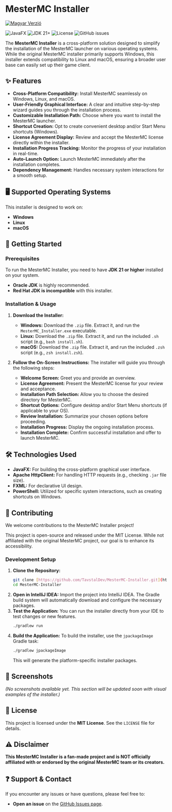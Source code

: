 # MesterMC Installer

[![Magyar Verzió](https://img.shields.io/badge/Magyar%20Verzió-Nyelv-green?style=flat-square)](https://github.com/TavstalDev/MesterMC-Installer/blob/master/README_HUN.md)

![JavaFX](https://img.shields.io/badge/JavaFX-Cross--Platform%20UI-blue?logo=javafx)
![JDK 21+](https://img.shields.io/badge/JDK-21%2B%20Required-orange?logo=openjdk)
![License](https://img.shields.io/github/license/TavstalDev/MesterMC-Installer)
![GitHub issues](https://img.shields.io/github/issues/TavstalDev/MesterMC-Installer)

The **MesterMC Installer** is a cross-platform solution designed to simplify the installation of the MesterMC launcher on various operating systems. While the original MesterMC installer primarily supports Windows, this installer extends compatibility to Linux and macOS, ensuring a broader user base can easily set up their game client.

## ✨ Features

* **Cross-Platform Compatibility:** Install MesterMC seamlessly on Windows, Linux, and macOS.
* **User-Friendly Graphical Interface:** A clear and intuitive step-by-step wizard guides you through the installation process.
* **Customizable Installation Path:** Choose where you want to install the MesterMC launcher.
* **Shortcut Creation:** Opt to create convenient desktop and/or Start Menu shortcuts (Windows).
* **License Agreement Display:** Review and accept the MesterMC license directly within the installer.
* **Installation Progress Tracking:** Monitor the progress of your installation in real-time.
* **Auto-Launch Option:** Launch MesterMC immediately after the installation completes.
* **Dependency Management:** Handles necessary system interactions for a smooth setup.

## 🖥️ Supported Operating Systems

This installer is designed to work on:

* **Windows**
* **Linux**
* **macOS**

## 🚀 Getting Started

### Prerequisites

To run the MesterMC Installer, you need to have **JDK 21 or higher** installed on your system.
* **Oracle JDK** is highly recommended.
* **Red Hat JDK is incompatible** with this installer.

### Installation & Usage

1.  **Download the Installer:**
    * **Windows:** Download the `.zip` file. Extract it, and run the `MesterMC_Installer.exe` executable.
    * **Linux:** Download the `.zip` file. Extract it, and run the included `.sh` script (e.g., `bash install.sh`).
    * **macOS:** Download the `.zip` file. Extract it, and run the included `.zsh` script (e.g., `zsh install.zsh`).

2.  **Follow the On-Screen Instructions:**
    The installer will guide you through the following steps:
    * **Welcome Screen:** Greet you and provide an overview.
    * **License Agreement:** Present the MesterMC license for your review and acceptance.
    * **Installation Path Selection:** Allow you to choose the desired directory for MesterMC.
    * **Shortcut Options:** Configure desktop and/or Start Menu shortcuts (if applicable to your OS).
    * **Review Installation:** Summarize your chosen options before proceeding.
    * **Installation Progress:** Display the ongoing installation process.
    * **Installation Complete:** Confirm successful installation and offer to launch MesterMC.

## 🛠️ Technologies Used

* **JavaFX:** For building the cross-platform graphical user interface.
* **Apache HttpClient:** For handling HTTP requests (e.g., checking `.jar` file size).
* **FXML:** For declarative UI design.
* **PowerShell:** Utilized for specific system interactions, such as creating shortcuts on Windows.

## 🤝 Contributing

We welcome contributions to the MesterMC Installer project!

This project is open-source and released under the MIT License. While not affiliated with the original MesterMC project, our goal is to enhance its accessibility.

### Development Setup

1.  **Clone the Repository:**
    ```bash
    git clone [https://github.com/TavstalDev/MesterMC-Installer.git](https://github.com/TavstalDev/MesterMC-Installer.git)
    cd MesterMC-Installer
    ```
2.  **Open in IntelliJ IDEA:** Import the project into IntelliJ IDEA. The Gradle build system will automatically download and configure the necessary packages.
3.  **Test the Application:**
    You can run the installer directly from your IDE to test changes or new features.
    ```bash
    ./gradlew run
    ```
4.  **Build the Application:**
    To build the installer, use the `jpackageImage` Gradle task:
    ```bash
    ./gradlew jpackageImage
    ```
    This will generate the platform-specific installer packages.

## 📸 Screenshots

*(No screenshots available yet. This section will be updated soon with visual examples of the installer.)*

## 📜 License

This project is licensed under the **MIT License**. See the `LICENSE` file for details.

## ⚠️ Disclaimer

**This MesterMC Installer is a fan-made project and is NOT officially affiliated with or endorsed by the original MesterMC team or its creators.**

## ❓ Support & Contact

If you encounter any issues or have questions, please feel free to:

* **Open an issue** on the [GitHub Issues page](https://github.com/tavstal/mmcinstaller/issues).